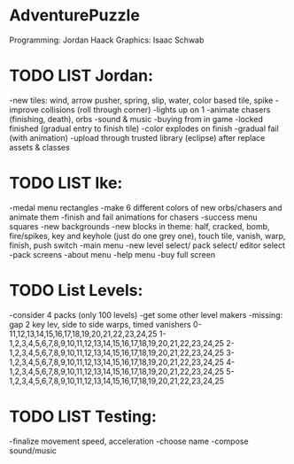 AdventurePuzzle
=========
Programming: Jordan Haack
Graphics: Isaac Schwab

TODO LIST Jordan:
=========
-new tiles: wind, arrow pusher, spring, slip, water, color based tile, spike
-improve collisions (roll through corner)
-lights up on 1
-animate chasers (finishing, death), orbs
-sound & music
-buying from in game
-locked finished (gradual entry to finish tile)
-color explodes on finish
-gradual fail (with animation)
-upload through trusted library (eclipse) after replace assets & classes

TODO LIST Ike:
=========
-medal menu rectangles
-make 6 different colors of new orbs/chasers and animate them
-finish and fail animations for chasers
-success menu squares
-new backgrounds
-new blocks in theme: half, cracked, bomb, fire/spikes, key and keyhole (just do one grey one), touch tile, vanish, warp, finish, push switch
-main menu
-new level select/ pack select/ editor select
-pack screens
-about menu
-help menu
-buy full screen

TODO List Levels:
=========
-consider 4 packs (only 100 levels)
-get some other level makers
-missing: gap 2 key lev, side to side warps, timed vanishers
0-11,12,13,14,15,16,17,18,19,20,21,22,23,24,25
1-1,2,3,4,5,6,7,8,9,10,11,12,13,14,15,16,17,18,19,20,21,22,23,24,25
2-1,2,3,4,5,6,7,8,9,10,11,12,13,14,15,16,17,18,19,20,21,22,23,24,25
3-1,2,3,4,5,6,7,8,9,10,11,12,13,14,15,16,17,18,19,20,21,22,23,24,25
4-1,2,3,4,5,6,7,8,9,10,11,12,13,14,15,16,17,18,19,20,21,22,23,24,25
5-1,2,3,4,5,6,7,8,9,10,11,12,13,14,15,16,17,18,19,20,21,22,23,24,25

TODO LIST Testing:
=========
-finalize movement speed, acceleration
-choose name
-compose sound/music